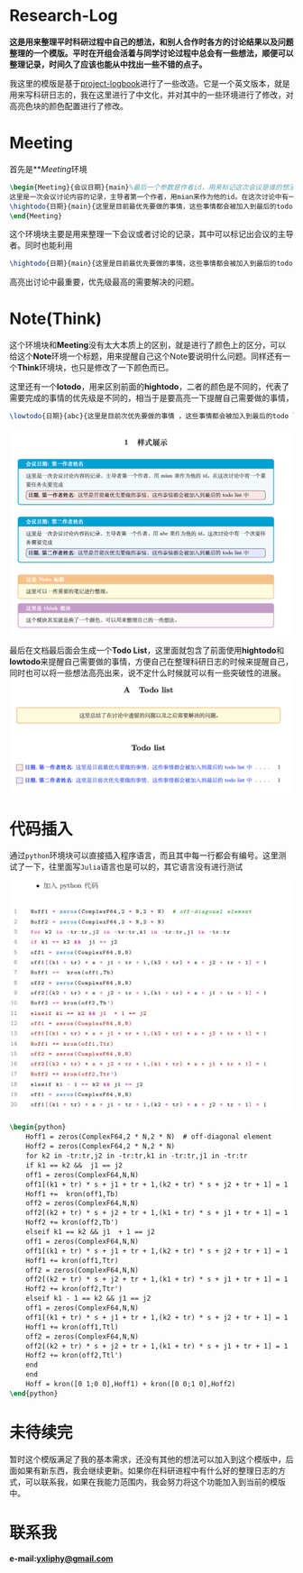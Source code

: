# Research-Log
**这是用来整理平时科研过程中自己的想法，和别人合作时各方的讨论结果以及问题整理的一个模版。平时在开组会活着与同学讨论过程中总会有一些想法，顺便可以整理记录，时间久了应该也能从中找出一些不错的点子。**

我这里的模版是基于[project-logbook](https://github.com/apalha/project-logbook)进行了一些改造。它是一个英文版本，就是用来写科研日志的，我在这里进行了中文化，并对其中的一些环境进行了修改，对高亮色块的颜色配置进行了修改。

# Meeting
首先是***Meeting*环境
```latex
\begin{Meeting}{会议日期}{main}%最后一个参数是作者id，用来标记这次会议是谁的想法
这里是一次会议讨论内容的记录，主导者第一个作者，用mian来作为他的id。在这次讨论中有一个重要任务先要完成
\hightodo{日期}{main}{这里是目前最优先要做的事情，这些事情都会被加入到最后的todo list 中 }
\end{Meeting}
```
这个环境块主要是用来整理一下会议或者讨论的记录，其中可以标记出会议的主导者。同时也能利用
```latex
\hightodo{日期}{main}{这里是目前最优先要做的事情，这些事情都会被加入到最后的todo list 中 }
```
高亮出讨论中最重要，优先级最高的需要解决的问题。

# Note(Think)
这个环境块和**Meeting**没有太大本质上的区别，就是进行了颜色上的区分，可以给这个**Note**环境一个标题，用来提醒自己这个Note要说明什么问题。同样还有一个**Think**环境块，也只是修改了一下颜色而已。

这里还有一个**lotodo**，用来区别前面的**hightodo**，二者的颜色是不同的，代表了需要完成的事情的优先级是不同的，相当于是要高亮一下提醒自己需要做的事情，
```latex
\lowtodo{日期}{abc}{这里是目前次优先要做的事情 ，这些事情都会被加入到最后的todo list 中}
```
![png](https://github.com/yxli8023/Research-Log/blob/main/figures/demo-1.png)

最后在文档最后面会生成一个**Todo List**，这里面就包含了前面使用**hightodo**和**lowtodo**来提醒自己需要做的事情，方便自己在整理科研日志的时候来提醒自己，同时也可以将一些想法高亮出来，说不定什么时候就可以有一些突破性的进展。
![png](https://github.com/yxli8023/Research-Log/blob/main/figures/demo-2.png)

# 代码插入
通过`python`环境块可以直接插入程序语言，而且其中每一行都会有编号。这里测试了一下，往里面写`Julia`语言也是可以的，其它语言没有进行测试

![png](https://github.com/yxli8023/Research-Log/blob/main/figures/python.png)

```latex
\begin{python}
	Hoff1 = zeros(ComplexF64,2 * N,2 * N)  # off-diagonal element
	Hoff2 = zeros(ComplexF64,2 * N,2 * N)
	for k2 in -tr:tr,j2 in -tr:tr,k1 in -tr:tr,j1 in -tr:tr
	if k1 == k2 &&  j1 == j2
	off1 = zeros(ComplexF64,N,N)
	off1[(k1 + tr) * s + j1 + tr + 1,(k2 + tr) * s + j2 + tr + 1] = 1
	Hoff1 +=  kron(off1,Tb)
	off2 = zeros(ComplexF64,N,N)
	off2[(k2 + tr) * s + j2 + tr + 1,(k1 + tr) * s + j1 + tr + 1] = 1
	Hoff2 += kron(off2,Tb')
	elseif k1 == k2 && j1  + 1 == j2
	off1 = zeros(ComplexF64,N,N)
	off1[(k1 + tr) * s + j1 + tr + 1,(k2 + tr) * s + j2 + tr + 1] = 1
	Hoff1 += kron(off1,Ttr)
	off2 = zeros(ComplexF64,N,N)
	off2[(k2 + tr) * s + j2 + tr + 1,(k1 + tr) * s + j1 + tr + 1] = 1
	Hoff2 += kron(off2,Ttr')
	elseif k1 - 1 == k2 && j1 == j2
	off1 = zeros(ComplexF64,N,N)
	off1[(k1 + tr) * s + j1 + tr + 1,(k2 + tr) * s + j2 + tr + 1] = 1
	Hoff1 += kron(off1,Ttl)
	off2 = zeros(ComplexF64,N,N)
	off2[(k2 + tr) * s + j2 + tr + 1,(k1 + tr) * s + j1 + tr + 1] = 1
	Hoff2 += kron(off2,Ttl')
	end
	end
	Hoff = kron([0 1;0 0],Hoff1) + kron([0 0;1 0],Hoff2)
\end{python}
```


# 未待续完
暂时这个模版满足了我的基本需求，还没有其他的想法可以加入到这个模版中，后面如果有新东西，我会继续更新。如果你在科研进程中有什么好的整理日志的方式，可以联系我，如果在我能力范围内，我会努力将这个功能加入到当前的模版中。

# 联系我

**e-mail:yxliphy@gmail.com**

